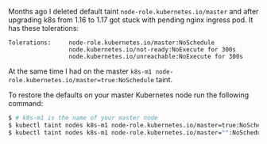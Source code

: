 Months ago I deleted default taint `node-role.kubernetes.io/master` and after upgrading k8s from 1.16 to 1.17 got stuck with pending nginx ingress pod.
It has these tolerations:
```
Tolerations:     node-role.kubernetes.io/master:NoSchedule
                 node.kubernetes.io/not-ready:NoExecute for 300s
                 node.kubernetes.io/unreachable:NoExecute for 300s
```
At the same time I had on the master `k8s-m1 node-role.kubernetes.io/master=true:NoSchedule` taint.

To restore the defaults on your master Kubernetes node run the following command:
```bash
$ # k8s-m1 is the name of your master node
$ kubectl taint nodes k8s-m1 node-role.kubernetes.io/master=true:NoSchedule-
$ kubectl taint nodes k8s-m1 node-role.kubernetes.io/master="":NoSchedule
```
